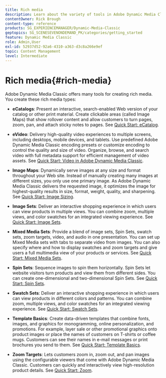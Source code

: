 ```yaml
---
title: Rich media
description: Learn about the variety of tools in Adobe Dynamic Media Classic that can help you create rich media.
contentOwner: Rick Brough
content-type: reference
products: SG_EXPERIENCEMANAGER/Dynamic-Media-Classic
geptopics: SG_SCENESEVENONDEMAND_PK/categories/getting_started
feature: Dynamic Media Classic
role: Admin,User
exl-id: 52937d52-92a6-4310-a363-d3c8a266e9ef
topic: Content Management
level: Intermediate
---
```

# Rich media{#rich-media}

Adobe Dynamic Media Classic offers many tools for creating rich media. You create these rich media types:

* **eCatalogs**: Present an interactive, search-enabled Web version of your catalog or other print material. Create clickable areas (called Image Maps) that show rollover content and allow customers to turn pages, zoom, pan, and attach sticky notes to pages. 
    See [Quick Start: eCatalog](/help/using/quick-start-ecatalog.md).

* **eVideo**: Delivery high-quality video experiences to multiple screens, including desktops, mobile devices, and tablets. Use predefined Adobe Dynamic Media Classic encoding presets or customize encoding to control the quality and size of video. Organize, browse, and search video with full metadata support for efficient management of video assets.
    See [Quick Start: Video in Adobe Dynamic Media Classic](/help/using/quick-start-video.md).

* **Image Maps**: Dynamically serve images at any size and format throughout your Web site. Instead of manually creating many images at different sizes, you only use one primary image. As Adobe Dynamic Media Classic delivers the requested image, it optimizes the image for highest-quality results in size, format, weight, quality, and sharpening.
    See [Quick Start: Image Sizing](/help/using/quick-start-image-sizing.md).

* **Image Sets**: Deliver an interactive shopping experience in which users can view products in multiple views. You can combine zoom, multiple views, and color swatches for an integrated viewing experience.
    See [Quick Start: Image Sets](/help/using/quick-start-image-sets.md).

* **Mixed Media Sets**: Provide a blend of image sets, Spin Sets, swatch sets, zoom targets, video, and audio in one presentation. You can set up Mixed Media sets with tabs to separate video from images. You can also specify where and how to display swatches and zoom targets and give users a full multimedia view of your products or services.
    See [Quick Start: Mixed Media Sets](/help/using/quick-start-mixed-media-sets.md).

* **Spin Sets**: Sequence images to spin them horizontally. Spin Sets let website visitors turn products and view them from different sides. You can create one-dimensional and two-dimensional Spin Sets.
    See [Quick Start: Spin Sets](/help/using/quick-start-spin-sets.md).

* **Swatch Sets**: Deliver an interactive shopping experience in which users can view products in different colors and patterns. You can combine zoom, multiple views, and color swatches for an integrated viewing experience.
    See [Quick Start: Swatch Sets](/help/using/quick-start-swatch-sets.md).

* **Template Basics**: Create data-driven templates that combine fonts, images, and graphics for monogramming, online personalization, and promotions. For example, layer sale or other promotional graphics onto product images or place the names of customers on T-shirts or coffee mugs. Customers can see their names in e-mail messages or print brochures you send to them.
    See [Quick Start: Template Basics](/help/using/quick-start-template-basics.md).

* **Zoom Targets**: Lets customers zoom in, zoom out, and pan images using the configurable viewers that come with Adobe Dynamic Media Classic. Customers can quickly and interactively view high-resolution product details.
    See [Quick Start: Zoom](/help/using/quick-start-zoom.md).
